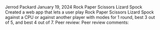 Jerrod Packard
January 19, 2024
Rock Paper Scissors Lizard Spock
Created a web app that lets a user play Rock Paper Scissors Lizard Spock against a CPU or against another player with modes for 1 round, best 3 out of 5, and best 4 out of 7.
Peer review:
Peer review comments: 